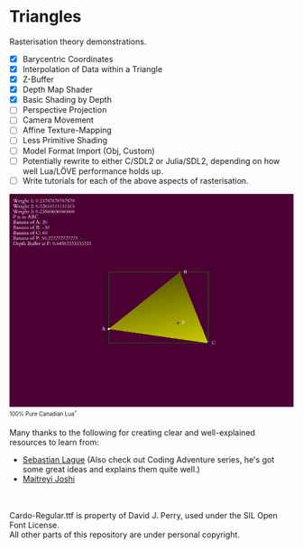 # Triangles

Rasterisation theory demonstrations.
- [x] Barycentric Coordinates
- [x] Interpolation of Data within a Triangle
- [x] Z-Buffer
- [x] Depth Map Shader
- [x] Basic Shading by Depth
- [ ] Perspective Projection
- [ ] Camera Movement
- [ ] Affine Texture-Mapping
- [ ] Less Primitive Shading
- [ ] Model Format Import (Obj, Custom)
- [ ] Potentially rewrite to either C/SDL2 or Julia/SDL2, depending on how well Lua/LÖVE performance holds up.
- [ ] Write tutorials for each of the above aspects of rasterisation.

![Header Image](https://github.com/CoffeeCamel/Triangles/blob/main/Images/Screenshot_2020-10-21_02-54-44.png)\
<sub><sup>100% Pure Canadian Lua<sup>†</sup></sup></sub>

Many thanks to the following for creating clear and well-explained resources to learn from:
- [Sebastian Lague](https://www.youtube.com/watch?v=HYAgJN3x4GA) (Also check out Coding Adventure series, he's got some great ideas and explains them quite well.)
- [Maitreyi Joshi](https://www.youtube.com/watch?v=-OJJ8Z4AqWs)

</br></br>
Cardo-Regular.ttf is property of David J. Perry, used under the SIL Open Font License.\
All other parts of this repository are under personal copyright.
